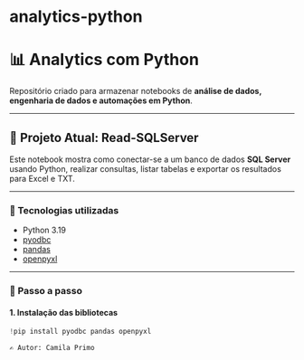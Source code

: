# analytics-python

# 📊 Analytics com Python

Repositório criado para armazenar notebooks de **análise de dados, engenharia de dados e automações em Python**.

---

## 🚀 Projeto Atual: Read-SQLServer

Este notebook mostra como conectar-se a um banco de dados **SQL Server** usando Python, realizar consultas, listar tabelas e exportar os resultados para Excel e TXT.

---

### 🔧 Tecnologias utilizadas
- Python 3.19  
- [pyodbc](https://github.com/mkleehammer/pyodbc)  
- [pandas](https://pandas.pydata.org/)  
- [openpyxl](https://openpyxl.readthedocs.io/)  

---

### 📌 Passo a passo

#### 1. Instalação das bibliotecas
```python
!pip install pyodbc pandas openpyxl

✍️ Autor: Camila Primo
